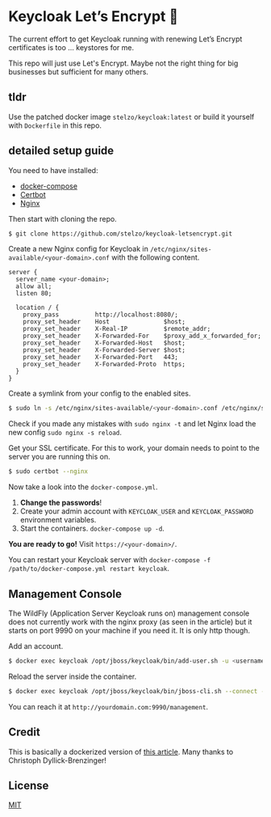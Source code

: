 # Keycloak Let’s Encrypt :closed_lock_with_key:

The current effort to get Keycloak running with renewing Let’s Encrypt certificates is too ... keystores for me.

This repo will just use Let's Encrypt. Maybe not the right thing for big businesses but sufficient for many others.

## tldr

Use the patched docker image `stelzo/keycloak:latest` or build it yourself with `Dockerfile` in this repo.

## detailed setup guide

You need to have installed:

- [docker-compose](https://docs.docker.com/compose/install/)
- [Certbot](https://certbot.eff.org/)
- [Nginx](https://www.nginx.com/resources/wiki/start/topics/tutorials/install/)

Then start with cloning the repo.

```sh
$ git clone https://github.com/stelzo/keycloak-letsencrypt.git
```

Create a new Nginx config for Keycloak in `/etc/nginx/sites-available/<your-domain>.conf` with the following content.

```
server {
  server_name <your-domain>;
  allow all;
  listen 80;

  location / {
    proxy_pass          http://localhost:8080/;
    proxy_set_header    Host               $host;
    proxy_set_header    X-Real-IP          $remote_addr;
    proxy_set_header    X-Forwarded-For    $proxy_add_x_forwarded_for;
    proxy_set_header    X-Forwarded-Host   $host;
    proxy_set_header    X-Forwarded-Server $host;
    proxy_set_header    X-Forwarded-Port   443;
    proxy_set_header    X-Forwarded-Proto  https;
  }
}
```

Create a symlink from your config to the enabled sites.

```sh
$ sudo ln -s /etc/nginx/sites-available/<your-domain>.conf /etc/nginx/sites-enabled/<your-domain>.conf
```

Check if you made any mistakes with `sudo nginx -t` and let Nginx load the new config `sudo nginx -s reload`.

Get your SSL certificate.
For this to work, your domain needs to point to the server you are running this on.

```sh
$ sudo certbot --nginx
```

Now take a look into the `docker-compose.yml`.

1. **Change the passwords**!
2. Create your admin account with `KEYCLOAK_USER` and `KEYCLOAK_PASSWORD` environment variables.
3. Start the containers. `docker-compose up -d`.

**You are ready to go!** Visit `https://<your-domain>/`.

You can restart your Keycloak server with `docker-compose -f /path/to/docker-compose.yml restart keycloak`.

## Management Console

The WildFly (Application Server Keycloak runs on) management console does not currently work with the nginx proxy (as seen in the article) but it starts on port 9990 on your machine if you need it. It is only http though.

Add an account.

```sh
$ docker exec keycloak /opt/jboss/keycloak/bin/add-user.sh -u <username> -p <password> -cw
```

Reload the server inside the container.

```sh
$ docker exec keycloak /opt/jboss/keycloak/bin/jboss-cli.sh --connect --command=reload
```

You can reach it at `http://yourdomain.com:9990/management`.

## Credit

This is basically a dockerized version of [this article](https://www.datamate.org/installation-keycloak-sso-ubuntu-18-04/). Many thanks to Christoph Dyllick-Brenzinger!

## License

[MIT](https://choosealicense.com/licenses/mit/)
